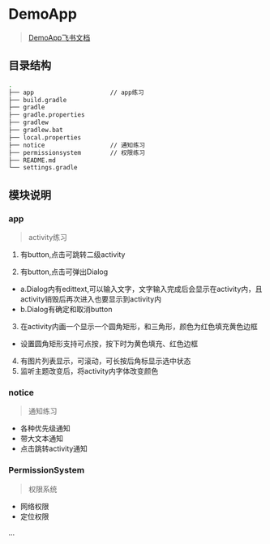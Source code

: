 # DemoApp
> [DemoApp飞书文档](https://li.feishu.cn/docx/doxcnYQ0XwLL2KAyy3LOcu0hd1c)
## 目录结构
```bash
. 
├── app                     // app练习
├── build.gradle  
├── gradle
├── gradle.properties
├── gradlew
├── gradlew.bat
├── local.properties
├── notice                  // 通知练习
├── permissionsystem        // 权限练习
├── README.md
└── settings.gradle

```
## 模块说明
### app
> activity练习
1. 有button,点击可跳转二级activity

2. 有button,点击可弹出Dialog

- a.Dialog内有edittext,可以输入文字，文字输入完成后会显示在activity内，且activity销毁后再次进入也要显示到activity内
- b.Dialog有确定和取消button

3. 在activity内画一个显示一个圆角矩形，和三角形，颜色为红色填充黄色边框

- 设置圆角矩形支持可点按，按下时为黄色填充、红色边框

4. 有图片列表显示，可滚动，可长按后角标显示选中状态
5. 监听主题改变后，将activity内字体改变颜色
      
### notice
> 通知练习
- 各种优先级通知
- 带大文本通知
- 点击跳转activity通知

### PermissionSystem
> 权限系统
- 网络权限
- 定位权限

...
